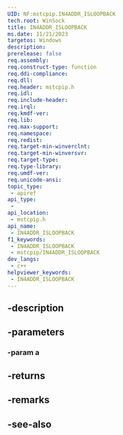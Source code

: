 ```yaml
---
UID: NF:mstcpip.IN4ADDR_ISLOOPBACK
tech.root: WinSock
title: IN4ADDR_ISLOOPBACK
ms.date: 11/21/2023
targetos: Windows
description: 
prerelease: false
req.assembly: 
req.construct-type: function
req.ddi-compliance: 
req.dll: 
req.header: mstcpip.h
req.idl: 
req.include-header: 
req.irql: 
req.kmdf-ver: 
req.lib: 
req.max-support: 
req.namespace: 
req.redist: 
req.target-min-winverclnt: 
req.target-min-winversvr: 
req.target-type: 
req.type-library: 
req.umdf-ver: 
req.unicode-ansi: 
topic_type:
 - apiref
api_type:
 - 
api_location:
 - mstcpip.h
api_name:
 - IN4ADDR_ISLOOPBACK
f1_keywords:
 - IN4ADDR_ISLOOPBACK
 - mstcpip/IN4ADDR_ISLOOPBACK
dev_langs:
 - c++
helpviewer_keywords:
 - IN4ADDR_ISLOOPBACK
---
```


## -description

## -parameters

### -param a

## -returns

## -remarks

## -see-also

